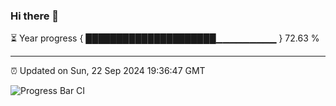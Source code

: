 ### Hi there 👋

⏳ Year progress { █████████████████████▁▁▁▁▁▁▁▁▁ } 72.63 %

---

⏰ Updated on Sun, 22 Sep 2024 19:36:47 GMT

![Progress Bar CI](https://github.com/IshwaranRudhara/GIT-ACTION/workflows/Progress%20Bar%20CI/badge.svg)
